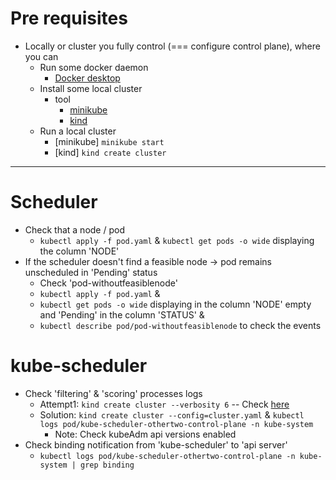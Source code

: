 # Pre requisites
* Locally or cluster you fully control (=== configure control plane), where you can
  * Run some docker daemon
    * [Docker desktop](https://www.docker.com/products/docker-desktop/)
  * Install some local cluster
    * tool
      * [minikube](https://minikube.sigs.k8s.io/docs/start/)
      * [kind](https://kind.sigs.k8s.io/)
  * Run a local cluster
    * [minikube]  `minikube start`
    * [kind] `kind create cluster`

---
# Scheduler
* Check that a node / pod 
  * `kubectl apply -f pod.yaml` & `kubectl get pods -o wide` displaying the column 'NODE'
* If the scheduler doesn't find a feasible node → pod remains unscheduled in 'Pending' status
  * Check 'pod-withoutfeasiblenode'
  * `kubectl apply -f pod.yaml` & 
  * `kubectl get pods -o wide` displaying in the column 'NODE' empty and 'Pending' in the column 'STATUS' & 
  * `kubectl describe pod/pod-withoutfeasiblenode` to check the events

# kube-scheduler
* Check 'filtering' & 'scoring' processes logs
  * Attempt1: `kind create cluster --verbosity 6` -- Check [here](https://github.com/kubernetes-sigs/kind/blob/main/hack/ci/e2e-k8s.sh#L96)
  * Solution: `kind create cluster --config=cluster.yaml` & `kubectl logs pod/kube-scheduler-othertwo-control-plane -n kube-system`
    * Note: Check kubeAdm api versions enabled
* Check binding notification from 'kube-scheduler' to 'api server'
  * `kubectl logs pod/kube-scheduler-othertwo-control-plane -n kube-system | grep binding`